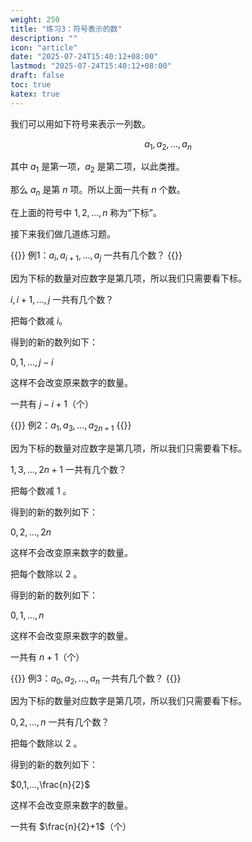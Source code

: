 ```yaml
---
weight: 250
title: "练习3：符号表示的数"
description: ""
icon: "article"
date: "2025-07-24T15:40:12+08:00"
lastmod: "2025-07-24T15:40:12+08:00"
draft: false
toc: true
katex: true
---
```


我们可以用如下符号来表示一列数。

$$
a_1,a_2,...,a_n
$$

其中 $a_1$ 是第一项，$a_2$ 是第二项，以此类推。

那么 $a_n$ 是第 $n$ 项。所以上面一共有 $n$ 个数。

在上面的符号中 $1,2,...,n$ 称为“下标”。

接下来我们做几道练习题。

{{<alert context="primary">}}
例1：$a_i,a_{i+1},...,a_j$     一共有几个数？
{{</alert>}}

因为下标的数量对应数字是第几项，所以我们只需要看下标。

$i,i+1,...,j$   一共有几个数？    

把每个数减  $i$。

得到的新的数列如下：

$0, 1, ..., j-i$

这样不会改变原来数字的数量。

一共有 $j-i+1$（个）

{{<alert context="primary">}}
例2：$a_1,a_3,...,a_{2n+1}$
{{</alert>}}

因为下标的数量对应数字是第几项，所以我们只需要看下标。

$1,3,...,2n+1$  一共有几个数？

把每个数减 $1$ 。

得到的新的数列如下：

$0, 2, ..., 2n$

这样不会改变原来数字的数量。

把每个数除以 $2$ 。

得到的新的数列如下：

$0,1,...,n$

这样不会改变原来数字的数量。

一共有 $n+1$（个）

{{<alert context="primary">}}
例3：$a_0,a_2,...,a_n$     一共有几个数？
{{</alert>}}

因为下标的数量对应数字是第几项，所以我们只需要看下标。

$0,2,...,n$ 一共有几个数？

把每个数除以 $2$ 。

得到的新的数列如下：

$0,1,...,\frac{n}{2}$

这样不会改变原来数字的数量。

一共有 $\frac{n}{2}+1$（个）